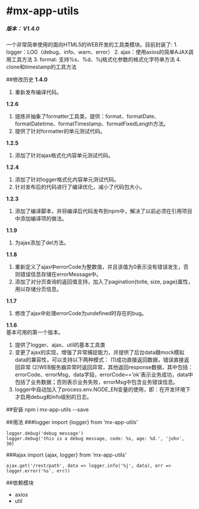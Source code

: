 #mx-app-utils
====
<h5>版本： V1.4.0</h5>
一个非常简单使用的面向HTML5的WEB开发的工具类模块。目前封装了:
1. logger：LOG（debug、info、warn、error）
2. ajax：使用axios的简单AJAX调用工具方法
3. format: 支持%s、%d、%j格式化参数的格式化字符串方法
4. clone和timestamp的工具方法

##修改历史
**1.4.0**<br>
1. 重新发布编译代码。

**1.2.6**<br>
1. 提炼并抽象了formatter工具类，提供：format、formatDate、formatDatetime、formatTimestamp、formatFixedLength方法。
2. 提供了针对formatter的单元测试代码。

**1.2.5**<br>
1. 添加了针对ajax格式化内容单元测试代码。

**1.2.4**<br>
1. 添加了针对logger格式化内容单元测试代码。
2. 针对发布后的代码进行了编译优化，减小了代码包大小。

**1.2.3**<br>
1. 添加了编译脚本，并将编译后代码发布到npm中，解决了以前必须在引用项目中添加编译项的做法。

**1.1.9**<br>
1. 为ajax添加了del方法。

**1.1.8**<br>
1. 重新定义了ajax中errorCode为整数值，并且该值为0表示没有错误发生，否则错误信息存储在errorMessage中。
2. 添加了对分页查询的返回值支持，加入了pagination{totle, size, page}属性，用以存储分页信息。

**1.1.7**<br>
1. 修改了ajax中处理errorCode为undefined时存在的bug。

**1.1.6**<br>
基本可用的第一个版本。
1. 提供了logger、ajax、util的基本工具类
2. 变更了ajax的实现，增强了异常捕捉能力，并提供了后台data跟mock模拟data的兼容性，可以支持以下两种模式：
(1)成功直接返回数据，错误直接返回异常
(2)WEB服务器异常时返回异常，其他返回response数据，其中包括：errorCode、errorMsg、data字段，errorCode=='ok'表示业务成功，data中包括了业务数据；否则表示业务失败，errorMsg中包含业务错误信息。
3. logger中自动加入了process.env.NODE_EN变量的使用，即：在开发环境下才启用debug和info级别的日志。

##安装
    npm i mx-app-utils --save

##用法
###logger
    import {logger} from ‘mx-app-utils'
    
    logger.debug('debug message')
    logger.debug('this is a debug message, code: %s, age: %d.', 'john', 30)
###ajax
    import {ajax, logger} from ‘mx-app-utils'
    
    ajax.get('/rest/path', data => logger.info('%j', data), err => logger.error('%s', err))

##依赖模块
- axios
- util
